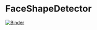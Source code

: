 # FaceShapeDetector

[![Binder](https://mybinder.org/badge_logo.svg)](https://mybinder.org/v2/gh/TarunSharma11/FaceShapeDetector/main?urlpath=%2Fvoila%2Frender%2FFacesApp.ipynb)
